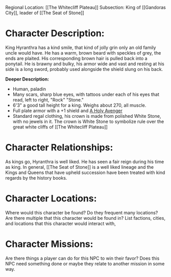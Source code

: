 Regional Location: [[The Whitecliff Plateau]]
Subsection: King of [[Gandoras City]], leader of [[The Seat of Stone]]
# Character Description:
King Hyranthra has a kind smile, that kind of jolly grin only an old family uncle would have. He has a warm, brown beard with speckles of grey, the ends are plaited. His corresponding brown hair is pulled back into a ponytail. He is brawny and bulky, his armor wide and vast and resting at his side is a long sword, probably used alongside the shield slung on his back.

**Deeper Description:**
-  Human, paladin
-  Many scars, sharp blue eyes, with tattoos under each of his eyes that read, left to right, "Rock" "Stone."
-  6'3" a good tall height for a king. Weighs about 270, all muscle.
-  Full plate armor with a +1 shield and [A Holy Avenger](https://roll20.net/compendium/dnd5e/Holy%20Avenger#content)
-  Standard regal clothing, his crown is made from polished White Stone, with no jewels in it. The crown is White Stone to symbolize rule over the great white cliffs of [[The Whitecliff Plateau]]
# Character Relationships:
As kings go, Hyranthra is well liked. He has seen a fair reign during his time as king. In general, [[The Seat of Stone]] is a well liked lineage and the Kings and Queens that have upheld succession have been treated with kind regards by the history books. 
# Character Locations:
Where would this character be found? Do they frequent many locations? Are there multiple that this character would be found in? List factions, cities, and locations that this character would interact with,
# Character Missions:
Are there things a player can do for this NPC to win their favor? Does this NPC need something done or maybe they relate to another mission in some way. 